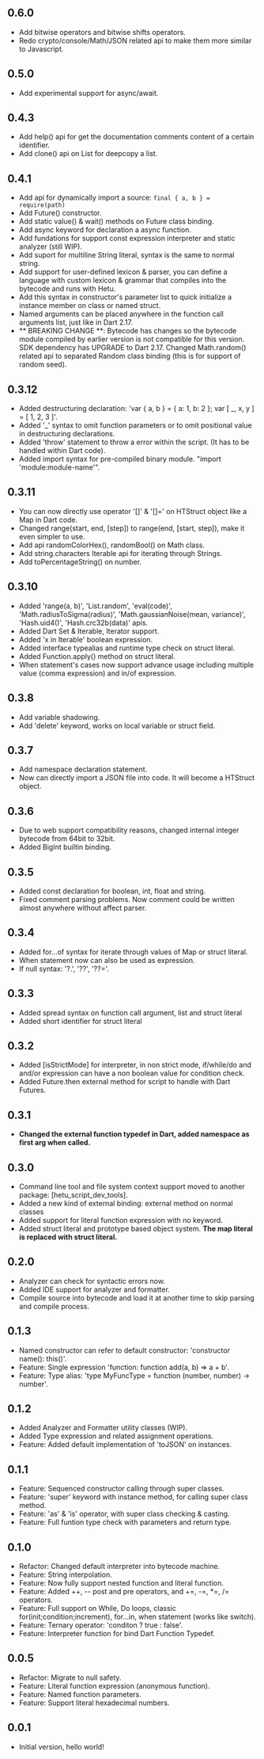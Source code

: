 ## 0.6.0

- Add bitwise operators and bitwise shifts operators.
- Redo crypto/console/Math/JSON related api to make them more similar to Javascript.

## 0.5.0

- Add experimental support for async/await.

## 0.4.3

- Add help() api for get the documentation comments content of a certain identifier.
- Add clone() api on List for deepcopy a list.

## 0.4.1

- Add api for dynamically import a source: `final { a, b } = require(path)`
- Add Future() constructor.
- Add static value() & wait() methods on Future class binding.
- Add async keyword for declaration a async function.
- Add fundations for support const expression interpreter and static analyzer (still WIP).
- Add suport for multiline String literal, syntax is the same to normal string.
- Add support for user-defined lexicon & parser, you can define a language with
  custom lexicon & grammar that compiles into the bytecode and runs with Hetu.
- Add this syntax in constructor's parameter list to quick initialize a instance member on class or named struct.
- Named arguments can be placed anywhere in the function call arguments list, just like in Dart 2.17.
- ** BREAKING CHANGE **:
  Bytecode has changes so the bytecode module compiled by earlier version is not compatible for this version.
  SDK dependency has UPGRADE to Dart 2.17.
  Changed Math.random() related api to separated Random class binding (this is for support of random seed).

## 0.3.12

- Added destructuring declaration: 'var { a, b } = { a: 1, b: 2 }; var [ _, x, y ] = [ 1, 2, 3 ]'.
- Added '\_' syntax to omit function parameters or to omit positional value in destructuring declarations.
- Added 'throw' statement to throw a error within the script. (It has to be handled within Dart code).
- Added import syntax for pre-compiled binary module. "import 'module:module-name'".

## 0.3.11

- You can now directly use operator '[]' & '[]=' on HTStruct object like a Map in Dart code.
- Changed range(start, end, [step]) to range(end, [start, step]), make it even simpler to use.
- Add api randomColorHex(), randomBool() on Math class.
- Add string.characters Iterable api for iterating through Strings.
- Add toPercentageString() on number.

## 0.3.10

- Added 'range(a, b)', 'List.random', 'eval(code)', 'Math.radiusToSigma(radius)', 'Math.gaussianNoise(mean, variance)', 'Hash.uid4()', 'Hash.crc32b(data)' apis.
- Added Dart Set & Iterable, Iterator support.
- Added 'x in Iterable' boolean expression.
- Added interface typealias and runtime type check on struct literal.
- Added Function.apply() method on struct literal.
- When statement's cases now support advance usage including multiple value (comma expression) and in/of expression.

## 0.3.8

- Add variable shadowing.
- Add 'delete' keyword, works on local variable or struct field.

## 0.3.7

- Add namespace declaration statement.
- Now can directly import a JSON file into code. It will become a HTStruct object.

## 0.3.6

- Due to web support compatibility reasons, changed internal integer bytecode from 64bit to 32bit.
- Added BigInt builtin binding.

## 0.3.5

- Added const declaration for boolean, int, float and string.
- Fixed comment parsing problems. Now comment could be written almost anywhere without affect parser.

## 0.3.4

- Added for...of syntax for iterate through values of Map or struct literal.
- When statement now can also be used as expression.
- If null syntax: '?.', '??', '??='.

## 0.3.3

- Added spread syntax on function call argument, list and struct literal
- Added short identifier for struct literal

## 0.3.2

- Added [isStrictMode] for interpreter, in non strict mode, if/while/do and and/or expression can have a non boolean value for condition check.
- Added Future.then external method for script to handle with Dart Futures.

## 0.3.1

- **Changed the external function typedef in Dart, added namespace as first arg when called.**

## 0.3.0

- Command line tool and file system context support moved to another package: [hetu_script_dev_tools].
- Added a new kind of external binding: external method on normal classes
- Added support for literal function expression with no keyword.
- Added struct literal and prototype based object system. **The map literal is replaced with struct literal.**

## 0.2.0

- Analyzer can check for syntactic errors now.
- Added IDE support for analyzer and formatter.
- Compile source into bytecode and load it at another time to skip parsing and compile process.

## 0.1.3

- Named constructor can refer to default constructor: 'constructor name(): this()'.
- Feature: Single expression 'function: function add(a, b) => a + b'.
- Feature: Type alias: 'type MyFuncType = function (number, number) -> number'.

## 0.1.2

- Added Analyzer and Formatter utility classes (WIP).
- Added Type expression and related assignment operations.
- Feature: Added default implementation of 'toJSON' on instances.

## 0.1.1

- Feature: Sequenced constructor calling through super classes.
- Feature: 'super' keyword with instance method, for calling super class method.
- Feature: 'as' & 'is' operator, with super class checking & casting.
- Feature: Full funtion type check with parameters and return type.

## 0.1.0

- Refactor: Changed default interpreter into bytecode machine.
- Feature: String interpolation.
- Feature: Now fully support nested function and literal function.
- Feature: Added ++, -- post and pre operators, and +=, -=, \*=, /= operators.
- Feature: Full support on While, Do loops, classic for(init;condition;increment), for...in, when statement (works like switch).
- Feature: Ternary operator: 'conditon ? true : false'.
- Feature: Interpreter function for bind Dart Function Typedef.

## 0.0.5

- Refactor: Migrate to null safety.
- Feature: Literal function expression (anonymous function).
- Feature: Named function parameters.
- Feature: Support literal hexadecimal numbers.

## 0.0.1

- Initial version, hello world!

